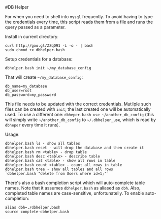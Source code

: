 #DB Helper

For when you need to shell into `mysql` frequently. To avoid having to type
the credentials every time, this script reads them from a file and runs the
query passed as a parameter.

Install in current directory:

```
curl http://goo.gl/ZZqD91 -L -o - | bash 
sudo chmod +x dbhelper.bash
```

Setup credentials for a database:

`dbhelper.bash init ~/my_database_config`

That will create `~/my_database_config`:

```
db_name=my_database
db_user=root
db_password=my_password
```

This file needs to be updated with the correct credentials. Mutliple such files can
be created with `init`; the last created one will be automatically used. To use a different
one: `dbheper.bash use ~/another_db_config` (this will simply write `~/another_db_config` to
`~/.dbhelper_use`, which is read by `dbheper` every time it runs).

Usage:

```
dbhelper.bash ls - show all tables
dbhelper.bash reset - will drop the database and then create it
dbhelper.bash rm <table> - drop table
dbhelper.bash desc <table> - describe table
dbhelper.bash cat <table> - show all rows in table
dbhelper.bash count <table> - count all rows in table
dbhelper.bash tree - show all tables and all rows
`dbhelper.bash "delete from Users where id=1;"`
```

There's also a bash completion script which will auto-complete table names.
Note that it assumes `dbhelper.bash` as aliased as `dbh`. Also, completed table
names are case-sensitive, unfortunatelly. To enable auto-completion:

```
alias dbh=./dbhelper.bash
source complete-dbhelper.bash
```
